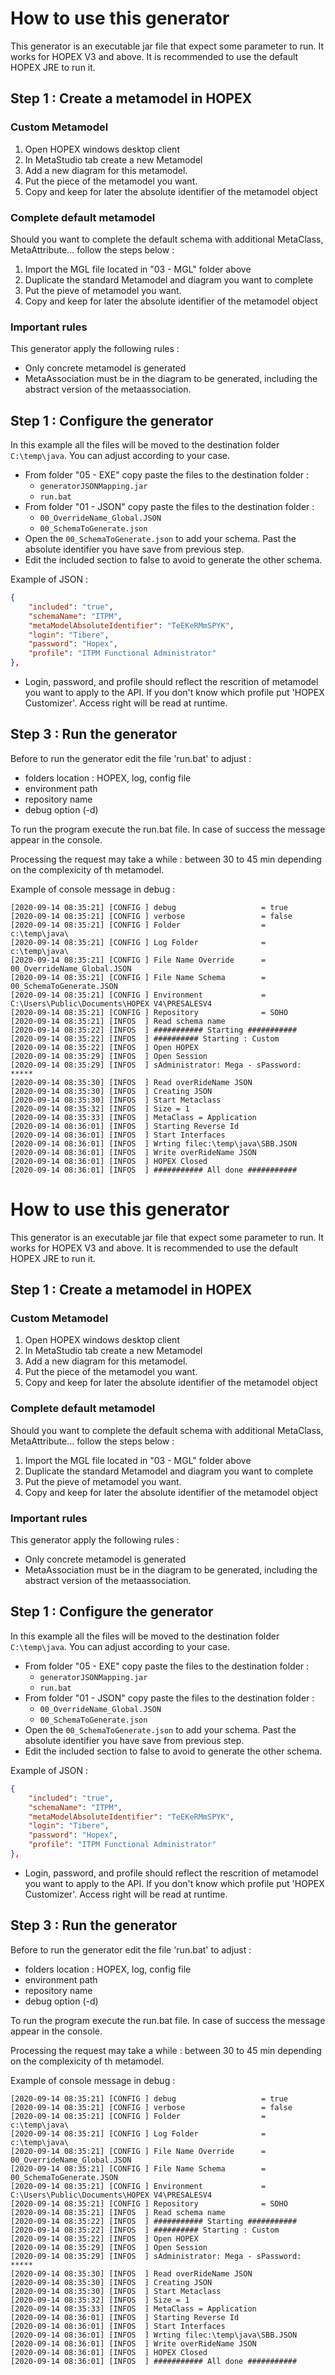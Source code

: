 # How to use this generator

This generator is an executable jar file that expect some parameter to run. It works for HOPEX V3 and above. It is recommended to use the default HOPEX JRE to run it.

## Step 1 : Create a metamodel in HOPEX

### Custom Metamodel

1. Open HOPEX windows desktop client
2. In MetaStudio tab create a new Metamodel
3. Add a new diagram for this metamodel.
4. Put the piece of the metamodel you want.
5. Copy and keep for later the absolute identifier of the metamodel object

### Complete default metamodel

Should you want to complete the default schema with additional MetaClass, MetaAttribute... follow the steps below :

1. Import the MGL file located in "03 - MGL" folder above
2. Duplicate the standard Metamodel and diagram you want to complete
3. Put the pieve of metamodel you want.
4. Copy and keep for later the absolute identifier of the metamodel object

### Important rules

This generator apply the following rules :
* Only concrete metamodel is generated
* MetaAssociation must be in the diagram to be generated, including the abstract version of the metaassociation.


## Step 1 : Configure the generator

In this example all the files will be moved to the destination folder `C:\temp\java`. You can adjust according to your case.

+ From folder "05 - EXE" copy paste the files to the destination folder :
	+ `generatorJSONMapping.jar` 
	+ `run.bat` 
+ From folder "01 - JSON" copy paste the files to the destination folder :
	+ `00_OverrideName_Global.JSON` 
	+ `00_SchemaToGenerate.json` 
+ Open the `00_SchemaToGenerate.json` to add your schema. Past the absolute identifier you have save from previous step. 
+ Edit the included section to false to avoid to generate the other schema.

Example of JSON :
```json
{
	"included": "true",
	"schemaName": "ITPM",
	"metaModelAbsoluteIdentifier": "TeEKeRMmSPYK",
	"login": "Tibere",
	"password": "Hopex",
	"profile": "ITPM Functional Administrator"
},
```

+ Login, password, and profile should reflect the rescrition of metamodel you want to apply to the API. If you don't know which profile put 'HOPEX Customizer'. Access right will be read at runtime.

## Step 3 : Run the generator

Before to run the generator edit the file 'run.bat' to adjust : 
+ folders location : HOPEX, log, config file
+ environment path
+ repository name
+ debug option (-d)

To run the program execute the run.bat file. In case of success the message appear in the console.

Processing the request may take a while : between 30 to 45 min depending on the complexicity of th metamodel.

Example of console message in debug :

```
[2020-09-14 08:35:21] [CONFIG ] debug                   = true
[2020-09-14 08:35:21] [CONFIG ] verbose                 = false
[2020-09-14 08:35:21] [CONFIG ] Folder                  = c:\temp\java\
[2020-09-14 08:35:21] [CONFIG ] Log Folder              = c:\temp\java\
[2020-09-14 08:35:21] [CONFIG ] File Name Override      = 00_OverrideName_Global.JSON
[2020-09-14 08:35:21] [CONFIG ] File Name Schema        = 00_SchemaToGenerate.JSON
[2020-09-14 08:35:21] [CONFIG ] Environment             = C:\Users\Public\Documents\HOPEX V4\PRESALESV4
[2020-09-14 08:35:21] [CONFIG ] Repository              = SOHO
[2020-09-14 08:35:21] [INFOS  ] Read schema name
[2020-09-14 08:35:22] [INFOS  ] ########### Starting ###########
[2020-09-14 08:35:22] [INFOS  ] ########## Starting : Custom
[2020-09-14 08:35:22] [INFOS  ] Open HOPEX
[2020-09-14 08:35:29] [INFOS  ] Open Session
[2020-09-14 08:35:29] [INFOS  ] sAdministrator: Mega - sPassword: *****
[2020-09-14 08:35:30] [INFOS  ] Read overRideName JSON
[2020-09-14 08:35:30] [INFOS  ] Creating JSON
[2020-09-14 08:35:30] [INFOS  ] Start Metaclass
[2020-09-14 08:35:32] [INFOS  ] Size = 1
[2020-09-14 08:35:33] [INFOS  ] MetaClass = Application
[2020-09-14 08:36:01] [INFOS  ] Starting Reverse Id
[2020-09-14 08:36:01] [INFOS  ] Start Interfaces
[2020-09-14 08:36:01] [INFOS  ] Wrting filec:\temp\java\SBB.JSON
[2020-09-14 08:36:01] [INFOS  ] Write overRideName JSON
[2020-09-14 08:36:01] [INFOS  ] HOPEX Closed
[2020-09-14 08:36:01] [INFOS  ] ########### All done ###########
```
# How to use this generator

This generator is an executable jar file that expect some parameter to run. It works for HOPEX V3 and above. It is recommended to use the default HOPEX JRE to run it.

## Step 1 : Create a metamodel in HOPEX

### Custom Metamodel

1. Open HOPEX windows desktop client
2. In MetaStudio tab create a new Metamodel
3. Add a new diagram for this metamodel.
4. Put the piece of the metamodel you want.
5. Copy and keep for later the absolute identifier of the metamodel object

### Complete default metamodel

Should you want to complete the default schema with additional MetaClass, MetaAttribute... follow the steps below :

1. Import the MGL file located in "03 - MGL" folder above
2. Duplicate the standard Metamodel and diagram you want to complete
3. Put the pieve of metamodel you want.
4. Copy and keep for later the absolute identifier of the metamodel object

### Important rules

This generator apply the following rules :
* Only concrete metamodel is generated
* MetaAssociation must be in the diagram to be generated, including the abstract version of the metaassociation.


## Step 1 : Configure the generator

In this example all the files will be moved to the destination folder `C:\temp\java`. You can adjust according to your case.

+ From folder "05 - EXE" copy paste the files to the destination folder :
	+ `generatorJSONMapping.jar` 
	+ `run.bat` 
+ From folder "01 - JSON" copy paste the files to the destination folder :
	+ `00_OverrideName_Global.JSON` 
	+ `00_SchemaToGenerate.json` 
+ Open the `00_SchemaToGenerate.json` to add your schema. Past the absolute identifier you have save from previous step. 
+ Edit the included section to false to avoid to generate the other schema.

Example of JSON :
```json
{
	"included": "true",
	"schemaName": "ITPM",
	"metaModelAbsoluteIdentifier": "TeEKeRMmSPYK",
	"login": "Tibere",
	"password": "Hopex",
	"profile": "ITPM Functional Administrator"
},
```

+ Login, password, and profile should reflect the rescrition of metamodel you want to apply to the API. If you don't know which profile put 'HOPEX Customizer'. Access right will be read at runtime.

## Step 3 : Run the generator

Before to run the generator edit the file 'run.bat' to adjust : 
+ folders location : HOPEX, log, config file
+ environment path
+ repository name
+ debug option (-d)

To run the program execute the run.bat file. In case of success the message appear in the console.

Processing the request may take a while : between 30 to 45 min depending on the complexicity of th metamodel.

Example of console message in debug :

```
[2020-09-14 08:35:21] [CONFIG ] debug                   = true
[2020-09-14 08:35:21] [CONFIG ] verbose                 = false
[2020-09-14 08:35:21] [CONFIG ] Folder                  = c:\temp\java\
[2020-09-14 08:35:21] [CONFIG ] Log Folder              = c:\temp\java\
[2020-09-14 08:35:21] [CONFIG ] File Name Override      = 00_OverrideName_Global.JSON
[2020-09-14 08:35:21] [CONFIG ] File Name Schema        = 00_SchemaToGenerate.JSON
[2020-09-14 08:35:21] [CONFIG ] Environment             = C:\Users\Public\Documents\HOPEX V4\PRESALESV4
[2020-09-14 08:35:21] [CONFIG ] Repository              = SOHO
[2020-09-14 08:35:21] [INFOS  ] Read schema name
[2020-09-14 08:35:22] [INFOS  ] ########### Starting ###########
[2020-09-14 08:35:22] [INFOS  ] ########## Starting : Custom
[2020-09-14 08:35:22] [INFOS  ] Open HOPEX
[2020-09-14 08:35:29] [INFOS  ] Open Session
[2020-09-14 08:35:29] [INFOS  ] sAdministrator: Mega - sPassword: *****
[2020-09-14 08:35:30] [INFOS  ] Read overRideName JSON
[2020-09-14 08:35:30] [INFOS  ] Creating JSON
[2020-09-14 08:35:30] [INFOS  ] Start Metaclass
[2020-09-14 08:35:32] [INFOS  ] Size = 1
[2020-09-14 08:35:33] [INFOS  ] MetaClass = Application
[2020-09-14 08:36:01] [INFOS  ] Starting Reverse Id
[2020-09-14 08:36:01] [INFOS  ] Start Interfaces
[2020-09-14 08:36:01] [INFOS  ] Wrting filec:\temp\java\SBB.JSON
[2020-09-14 08:36:01] [INFOS  ] Write overRideName JSON
[2020-09-14 08:36:01] [INFOS  ] HOPEX Closed
[2020-09-14 08:36:01] [INFOS  ] ########### All done ###########
```